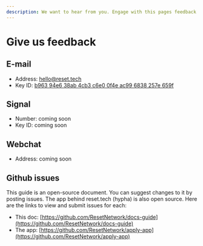 ```yaml
---
description: We want to hear from you. Engage with this pages feedback functions.
---
```


# Give us feedback

## E-mail

* Address: [hello@reset.tech](mailto://hello@reset.tech)
* Key ID: [b963 94e6 38ab 4cb3 c6e0 0f4e ac99 6838 257e 659f](https://keybase.io/resettech/pgp_keys.asc?fingerprint=b96394e638ab4cb3c6e00f4eac996838257e659f)

## Signal

* Number: coming soon
* Key ID: coming soon

## Webchat

* Address: coming soon

## Github issues

This guide is an open-source document. You can suggest changes to it by posting issues. The app behind reset.tech \(hypha\) is also open source. Here are the links to view and submit issues for each:

* This doc: [https://github.com/ResetNetwork/docs-guide](https://github.com/ResetNetwork/docs-guide)
* The app: [https://github.com/ResetNetwork/apply-app](https://github.com/ResetNetwork/apply-app) 



